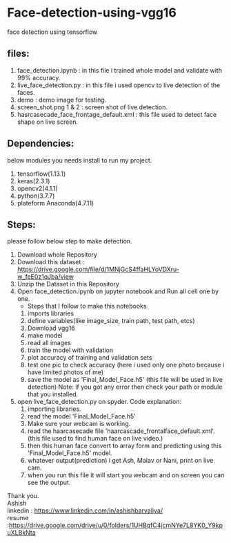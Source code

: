 # Face-detection-using-vgg16
face detection using tensorflow

## files:  

1) face_detection.ipynb : in this file i trained whole model and validate with 99% accuracy.
2) live_face_detection.py : in this file i used opencv to live detection of the faces.
3) demo : demo image for testing.
4) screen_shot.png 1 & 2 : screen shot of live detection.
5) hasrcasecade_face_frontage_default.xml : this file used to detect face shape on live screen.

## Dependencies:
below modules you needs install to run my project.
1) tensorflow(1.13.1)
2) keras(2.3.1)
3) opencv2(4.1.1)
4) python(3.7.7) 
5) plateform Anaconda(4.7.11) 

## Steps:
please follow below step to make detection.
1) Download whole Repository
2) Download this dataset : https://drive.google.com/file/d/1MNjGcS4ffaHLYoVDXru-w_feE0z1qJba/view
3) Unzip the Dataset in this Repository
4) Open face_detection.ipynb on jupyter notebook and Run all cell one by one. 
   - Steps that I follow to make this notebooks
    1) imports libraries
    2) define variables(like image_size, train path, test path, etcs)
    3) Download vgg16
    4) make model
    5) read all images
    6) train the model with validation
    7) plot accuracy of training and validation sets
    8) test one pic to check accuracy (here i used only one photo because i have limited photos of me)
    9) save the model as 'Final_Model_Face.h5' (this file will be used in live detection)
    Note: if you got any error then check your path or module that you installed.
5) open live_face_detection.py on spyder.
    Code explanation:
    1) importing libraries.
    2) read the model 'Final_Model_Face.h5'
    3) Make sure your webcam is working.
    4) read the haarcasecade file 'haarcascade_frontalface_default.xml'.(this file used to find human face on live video.)
    5) then this human face convert to array form and predicting using this 'Final_Model_Face.h5' model.
    6) whatever output(prediction) i get Ash, Malav or Nani, print on live cam.
    7) when you run this file it will start you webcam and on screen you can see the output.
    

Thank you.  
Ashish  
linkedin : https://www.linkedin.com/in/ashishbarvaliya/  
resume :https://drive.google.com/drive/u/0/folders/1UHBqfC4jcmNYe7L8YK0_Y9kpuXLBkNta  
